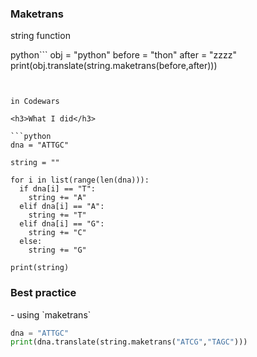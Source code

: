 <h3>Maketrans</h3>

string function

python```
obj = "python"
before = "thon"
after = "zzzz"
print(obj.translate(string.maketrans(before,after)))
```


in Codewars

<h3>What I did</h3>

```python
dna = "ATTGC"

string = ""

for i in list(range(len(dna))):
  if dna[i] == "T":
    string += "A"
  elif dna[i] == "A":
    string += "T"
  elif dna[i] == "G":
    string += "C"
  else:
    string += "G"

print(string)
```

<h3>Best practice</h3>
- using `maketrans`

```python
dna = "ATTGC"
print(dna.translate(string.maketrans("ATCG","TAGC")))
```
